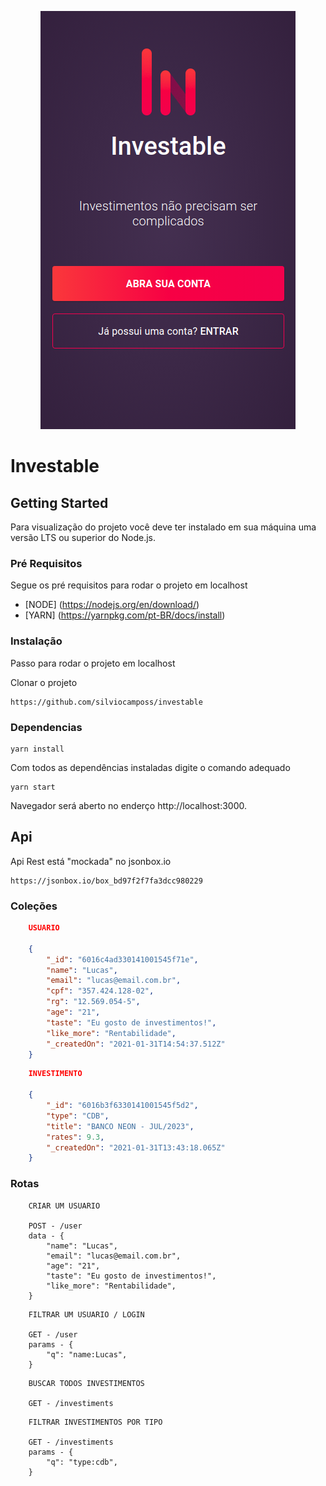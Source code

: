 <p align="center">
<a href="https://investable.vercel.app/" target="_blank">
<img src="./print.png" />
</a>
</p>

# Investable

## Getting Started

Para visualização do projeto você deve ter instalado em sua máquina uma versão LTS ou superior do Node.js.

### Pré Requisitos

Segue os pré requisitos para rodar o projeto em localhost

- [NODE] (https://nodejs.org/en/download/)
- [YARN] (https://yarnpkg.com/pt-BR/docs/install)

### Instalação

Passo para rodar o projeto em localhost

Clonar o projeto

```
https://github.com/silviocamposs/investable
```

### Dependencias

```
yarn install
```

Com todos as dependências instaladas digite o comando adequado

```
yarn start
```

Navegador será aberto no enderço http://localhost:3000.

## Api

Api Rest está "mockada" no jsonbox.io

```
https://jsonbox.io/box_bd97f2f7fa3dcc980229
```

### Coleções

```json
    USUARIO

    {
        "_id": "6016c4ad330141001545f71e",
        "name": "Lucas",
        "email": "lucas@email.com.br",
        "cpf": "357.424.128-02",
        "rg": "12.569.054-5",
        "age": "21",
        "taste": "Eu gosto de investimentos!",
        "like_more": "Rentabilidade",
        "_createdOn": "2021-01-31T14:54:37.512Z"
    }
```

```json
    INVESTIMENTO

    {
        "_id": "6016b3f6330141001545f5d2",
        "type": "CDB",
        "title": "BANCO NEON - JUL/2023",
        "rates": 9.3,
        "_createdOn": "2021-01-31T13:43:18.065Z"
    }

```

### Rotas

```
    CRIAR UM USUARIO

    POST - /user
    data - {
        "name": "Lucas",
        "email": "lucas@email.com.br",
        "age": "21",
        "taste": "Eu gosto de investimentos!",
        "like_more": "Rentabilidade",
    }
```

```
    FILTRAR UM USUARIO / LOGIN

    GET - /user
    params - {
        "q": "name:Lucas",
    }
```

```
    BUSCAR TODOS INVESTIMENTOS

    GET - /investiments
```

```
    FILTRAR INVESTIMENTOS POR TIPO

    GET - /investiments
    params - {
        "q": "type:cdb",
    }
```
